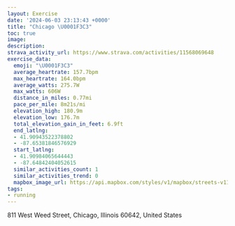 ```yaml
---
layout: Exercise
date: '2024-06-03 23:13:43 +0000'
title: "Chicago \U0001F3C3"
toc: true
image:
description:
strava_activity_url: https://www.strava.com/activities/11568069648
exercise_data:
  emoji: "\U0001F3C3"
  average_heartrate: 157.7bpm
  max_heartrate: 164.0bpm
  average_watts: 275.7W
  max_watts: 606W
  distance_in_miles: 0.77mi
  pace_per_mile: 8m21s/mi
  elevation_high: 180.9m
  elevation_low: 176.7m
  total_elevation_gain_in_feet: 6.9ft
  end_latlng:
  - 41.90943522378802
  - -87.65381846576929
  start_latlng:
  - 41.90984065644443
  - -87.64842404052615
  similar_activities_count: 1
  similar_activities_trend: 0
  mapbox_image_url: https://api.mapbox.com/styles/v1/mapbox/streets-v11/static/path-5+787af2-1.0(mkx~F~j~uOL%3Fb%40OTAN%40j%40PLH%60%40x%40JXHZd%40k%40r%40m%40rA%7D%40PGN%3Fh%40d%40%5C~%40PZHBLAHCZUB%3Fk%40j%40s%40%60%40c%40f%40IBAEFG%5EMfAq%40%5Eo%40G%3Fg%40VQ%40IBoAdAyCpBq%40l%40Yb%40),pin-s-s+e5b22e(-87.6512,41.90919),pin-s-f+89ae00(-87.65301000000004,41.90829000000001)/auto/800x800?access_token=pk.eyJ1Ijoiam9zaGJlY2ttYW4iLCJhIjoiY205eWR2aDd1MWZ6djJrbXc4a3M0bWZleiJ9.XiG9OWkNcZk2QzjJbxLB4A
tags:
- running
---
```




811 West Weed Street, Chicago, Illinois 60642, United States
